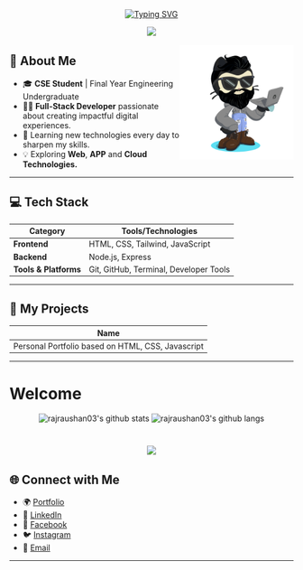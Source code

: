 

<div align="center">
<a href="https://git.io/typing-svg"><img src="https://readme-typing-svg.demolab.com?font=Dosis&weight=700&size=25&duration=2000&pause=1500&color=BFCDE0&center=true&vCenter=true&width=435&lines=Hi%2C+I%C2%B4m+Raushan Kumar Sah +;Welcome+to+my+profile!" alt="Typing SVG" /></a>
</div>

<p align="center">
  <a href="https://github.com/DenverCoder1/readme-typing-svg+
    ">
    <img src="https://readme-typing-svg.herokuapp.com?lines=Full-Stack+Developer;Good+Team-Player;Build+Trustness;Passionate%20Developer;Specialized%20in%20JavaScript;React,%20for%20the%20Front-End;Node.js,%20Python%20for%20the%20Back-End;Always%20learning%20new%20things&center=true&width=500&height=60">
  </a>
</p>

<img loading="lazy" align="right" width="40%" height="auto" src="https://github.com/guzztavo2/guzztavo2/blob/main/octocat.png" />


## 🌟 About Me  
- 🎓 **CSE Student** | Final Year Engineering Undergraduate  
- 👨‍💻 **Full-Stack Developer** passionate about creating impactful digital experiences.  
- 🌱 Learning new technologies every day to sharpen my skills.  
- 💡 Exploring **Web**, **APP** and **Cloud Technologies.**    

---

## 💻 Tech Stack  

| **Category**       | **Tools/Technologies**           |
|---------------------|----------------------------------|
| **Frontend**        | HTML, CSS, Tailwind, JavaScript |
| **Backend**         | Node.js, Express                |
| **Tools & Platforms** | Git, GitHub, Terminal, Developer Tools           |

---

## 🚀 My Projects  

| **Name**         |
|-------------------|
| Personal Portfolio based on HTML, CSS, Javascript |

---

# Welcome

<div align="center">
  
  ![rajraushan03's github stats](https://github-readme-stats.vercel.app/api?username=rajraushan03&hide=prs&text_color=586069&layout=compact&hide_border=true&show_icons=true&theme=tokyonight)
  ![rajraushan03's github langs](https://github-readme-stats.vercel.app/api/top-langs/?username=rajraushan03&text_color=586069&layout=compact&hide_border=true&title_color=0366d6&count_private=true&include_all_commits=true&theme=tokyonight&show_icons=true)

</div>

#
<p align='center'>
  <img src='https://github-widgetbox.vercel.app/api/profile?username=rajraushan03&theme=lightmode&data=followers,repositories,stars,commits' />
</p>

## 🌐 Connect with Me  

- 🌍 [Portfolio](https://github.com/rajraushan03)  
- 💼 [LinkedIn](https://www.linkedin.com/in/raushan-kumar-sah-1bba03270/) 
- 🫣 [Facebook](https://www.facebook.com/raj.raushan.94651?mibextid=ZbWKwL)
- 🐦 [Instagram](https://www.instagram.com/_raj_raushan)
- 📧 [Email](mailto:rajraushan3791@gmail.com)  

---
